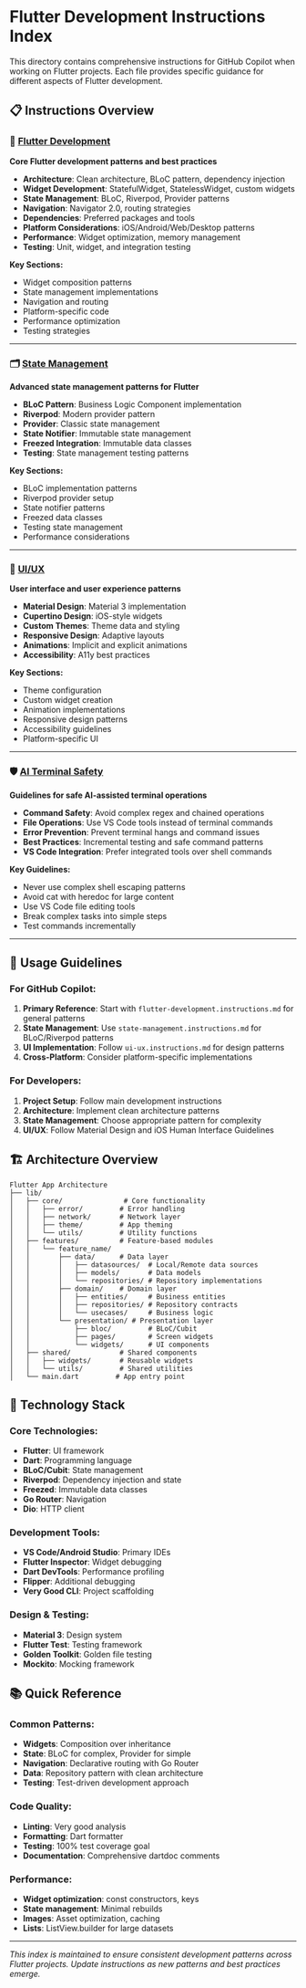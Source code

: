# Flutter Development Instructions Index

This directory contains comprehensive instructions for GitHub Copilot when working on Flutter projects. Each file provides specific guidance for different aspects of Flutter development.

## 📋 Instructions Overview

### 🎯 [Flutter Development](./flutter-development.instructions.md)
**Core Flutter development patterns and best practices**

- **Architecture**: Clean architecture, BLoC pattern, dependency injection
- **Widget Development**: StatefulWidget, StatelessWidget, custom widgets
- **State Management**: BLoC, Riverpod, Provider patterns
- **Navigation**: Navigator 2.0, routing strategies
- **Dependencies**: Preferred packages and tools
- **Platform Considerations**: iOS/Android/Web/Desktop patterns
- **Performance**: Widget optimization, memory management
- **Testing**: Unit, widget, and integration testing

**Key Sections:**
- Widget composition patterns
- State management implementations
- Navigation and routing
- Platform-specific code
- Performance optimization
- Testing strategies

---

### 🗂️ [State Management](./state-management.instructions.md)
**Advanced state management patterns for Flutter**

- **BLoC Pattern**: Business Logic Component implementation
- **Riverpod**: Modern provider pattern
- **Provider**: Classic state management
- **State Notifier**: Immutable state management
- **Freezed Integration**: Immutable data classes
- **Testing**: State management testing patterns

**Key Sections:**
- BLoC implementation patterns
- Riverpod provider setup
- State notifier patterns
- Freezed data classes
- Testing state management
- Performance considerations

---

### 🎨 [UI/UX](./ui-ux.instructions.md)
**User interface and user experience patterns**

- **Material Design**: Material 3 implementation
- **Cupertino Design**: iOS-style widgets
- **Custom Themes**: Theme data and styling
- **Responsive Design**: Adaptive layouts
- **Animations**: Implicit and explicit animations
- **Accessibility**: A11y best practices

**Key Sections:**
- Theme configuration
- Custom widget creation
- Animation implementations
- Responsive design patterns
- Accessibility guidelines
- Platform-specific UI

---

### 🛡️ [AI Terminal Safety](./ai-in-terminal.instructions.md)
**Guidelines for safe AI-assisted terminal operations**

- **Command Safety**: Avoid complex regex and chained operations
- **File Operations**: Use VS Code tools instead of terminal commands
- **Error Prevention**: Prevent terminal hangs and command issues
- **Best Practices**: Incremental testing and safe command patterns
- **VS Code Integration**: Prefer integrated tools over shell commands

**Key Guidelines:**
- Never use complex shell escaping patterns
- Avoid cat with heredoc for large content
- Use VS Code file editing tools
- Break complex tasks into simple steps
- Test commands incrementally

---

## 🎯 Usage Guidelines

### For GitHub Copilot:
1. **Primary Reference**: Start with `flutter-development.instructions.md` for general patterns
2. **State Management**: Use `state-management.instructions.md` for BLoC/Riverpod patterns
3. **UI Implementation**: Follow `ui-ux.instructions.md` for design patterns
4. **Cross-Platform**: Consider platform-specific implementations

### For Developers:
1. **Project Setup**: Follow main development instructions
2. **Architecture**: Implement clean architecture patterns
3. **State Management**: Choose appropriate pattern for complexity
4. **UI/UX**: Follow Material Design and iOS Human Interface Guidelines

## 🏗️ Architecture Overview

```
Flutter App Architecture
├── lib/
│   ├── core/               # Core functionality
│   │   ├── error/         # Error handling
│   │   ├── network/       # Network layer
│   │   ├── theme/         # App theming
│   │   └── utils/         # Utility functions
│   ├── features/          # Feature-based modules
│   │   └── feature_name/
│   │       ├── data/      # Data layer
│   │       │   ├── datasources/  # Local/Remote data sources
│   │       │   ├── models/       # Data models
│   │       │   └── repositories/ # Repository implementations
│   │       ├── domain/    # Domain layer
│   │       │   ├── entities/     # Business entities
│   │       │   ├── repositories/ # Repository contracts
│   │       │   └── usecases/     # Business logic
│   │       └── presentation/ # Presentation layer
│   │           ├── bloc/         # BLoC/Cubit
│   │           ├── pages/        # Screen widgets
│   │           └── widgets/      # UI components
│   ├── shared/            # Shared components
│   │   ├── widgets/       # Reusable widgets
│   │   └── utils/         # Shared utilities
│   └── main.dart         # App entry point
```

## 🔧 Technology Stack

### Core Technologies:
- **Flutter**: UI framework
- **Dart**: Programming language
- **BLoC/Cubit**: State management
- **Riverpod**: Dependency injection and state
- **Freezed**: Immutable data classes
- **Go Router**: Navigation
- **Dio**: HTTP client

### Development Tools:
- **VS Code/Android Studio**: Primary IDEs
- **Flutter Inspector**: Widget debugging
- **Dart DevTools**: Performance profiling
- **Flipper**: Additional debugging
- **Very Good CLI**: Project scaffolding

### Design & Testing:
- **Material 3**: Design system
- **Flutter Test**: Testing framework
- **Golden Toolkit**: Golden file testing
- **Mockito**: Mocking framework

## 📚 Quick Reference

### Common Patterns:
- **Widgets**: Composition over inheritance
- **State**: BLoC for complex, Provider for simple
- **Navigation**: Declarative routing with Go Router
- **Data**: Repository pattern with clean architecture
- **Testing**: Test-driven development approach

### Code Quality:
- **Linting**: Very good analysis
- **Formatting**: Dart formatter
- **Testing**: 100% test coverage goal
- **Documentation**: Comprehensive dartdoc comments

### Performance:
- **Widget optimization**: const constructors, keys
- **State management**: Minimal rebuilds
- **Images**: Asset optimization, caching
- **Lists**: ListView.builder for large datasets

---

*This index is maintained to ensure consistent development patterns across Flutter projects. Update instructions as new patterns and best practices emerge.*

